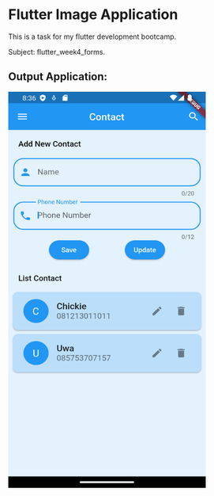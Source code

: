 # Flutter Image Application
This is a task for my flutter development bootcamp.

Subject: flutter_week4_forms.

## Output Application:
  <img src= "https://github.com/achmadfaizalawi/flutter_week4_form/blob/development/assets/output_screenshots/homepage.png?raw=true" width="400" height="800"/>